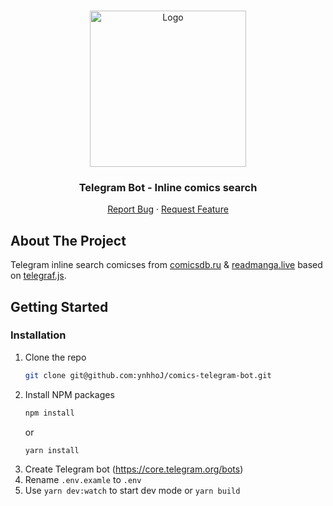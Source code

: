 <!-- PROJECT LOGO -->
<br />
<p align="center">
  <a href="https://github.com/github_username/repo_name">
    <img src="https://cdn.discordapp.com/attachments/830547537756160084/851846066785615872/Frame_7.png" alt="Logo" width="250" height="250">
  </a>

<h3 align="center">Telegram Bot - Inline comics search</h3>

  <p align="center">
    <a href="https://github.com/ynhhoJ/comics-telegram-bot/issues">Report Bug</a>
    ·
    <a href="https://github.com/ynhhoJ/comics-telegram-bot/issues">Request Feature</a>
  </p>
</p>


<!-- ABOUT THE PROJECT -->
## About The Project

Telegram inline search comicses from [comicsdb.ru](https://comicsdb.ru/) & [readmanga.live](https://readmanga.live/) based on [telegraf.js](https://github.com/telegraf/telegraf).




<!-- GETTING STARTED -->
## Getting Started
### Installation

1. Clone the repo
   ```sh
   git clone git@github.com:ynhhoJ/comics-telegram-bot.git
   ```
2. Install NPM packages
   ```sh
   npm install
   ```
   or
   ```sh
   yarn install
   ```
3. Create Telegram bot (https://core.telegram.org/bots)
4. Rename `.env.examle` to `.env`
5. Use `yarn dev:watch` to start dev mode or `yarn build`
